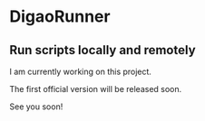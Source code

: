 # DigaoRunner

## Run scripts locally and remotely

I am currently working on this project.

The first official version will be released soon.

See you soon!
